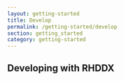 ```yaml
---
layout: getting-started
title: Develop
permalink: /getting-started/develop
section: getting_started
category: getting-started
---
```

## Developing with RHDDX
